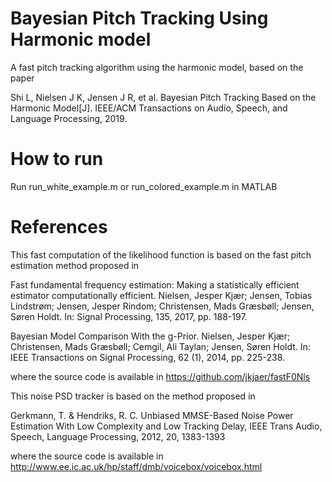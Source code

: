 # Bayesian Pitch Tracking Using Harmonic model

A fast pitch tracking algorithm using the harmonic model, based on the paper

 Shi L, Nielsen J K, Jensen J R, et al. Bayesian Pitch Tracking Based on the Harmonic Model[J]. IEEE/ACM Transactions on Audio, Speech, and Language Processing, 2019.

# How to run
Run run_white_example.m or run_colored_example.m in MATLAB

# References
This fast computation of the likelihood function is based on the fast pitch estimation method proposed in

Fast fundamental frequency estimation: Making a statistically efficient estimator computationally efficient. Nielsen, Jesper Kjær; Jensen, Tobias Lindstrøm; Jensen, Jesper Rindom; Christensen, Mads Græsbøll; Jensen, Søren Holdt. In: Signal Processing, 135, 2017, pp. 188-197.

Bayesian Model Comparison With the g-Prior. Nielsen, Jesper Kjær; Christensen, Mads Græsbøll; Cemgil, Ali Taylan; Jensen, Søren Holdt. In: IEEE Transactions on Signal Processing, 62 (1), 2014, pp. 225-238.

where the source code is available in
https://github.com/jkjaer/fastF0Nls


This noise PSD tracker is based on the method proposed in

Gerkmann, T. & Hendriks, R. C. Unbiased MMSE-Based Noise Power Estimation With Low Complexity and Low Tracking Delay, IEEE Trans Audio, Speech, Language Processing, 2012, 20, 1383-1393

where the source code is available in
http://www.ee.ic.ac.uk/hp/staff/dmb/voicebox/voicebox.html
